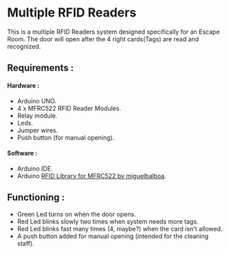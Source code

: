 # Multiple RFID Readers

This is a multiple RFID Readers system designed specifically for an Escape Room. The door will open after the 4 right cards(Tags) are read and recognized.

## Requirements :
   #### Hardware :
   * Arduino UNO.
   * 4 x MFRC522 RFID Reader Modules.
   * Relay module.
   * Leds.
   * Jumper wires.
   * Push button (for manual opening).
   #### Software :
   * Arduino IDE.
   * Arduino [RFID Library for MFRC522 by miguelbalboa](https://github.com/miguelbalboa/rfid).     

## Functioning :
   * Green Led turns on when the door opens.
   * Red Led blinks slowly two times when system needs more tags.
   * Red Led blinks fast many times (4, maybe?) when the card isn't allowed.
   * A push button added for manual opening (intended for the cleaning staff).
